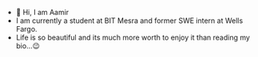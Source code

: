 - 👋 Hi, I am Aamir
- I am currently a student at BIT Mesra and former SWE intern at Wells Fargo.
- Life is so beautiful and its much more worth to enjoy it than reading my bio...😉


<!---
aamirraza786/aamirraza786 is a ✨ special ✨ repository because its `README.md` (this file) appears on your GitHub profile.
You can click the Preview link to take a look at your changes.
--->
